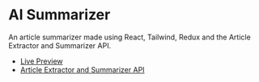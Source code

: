 # AI Summarizer

An article summarizer made using React, Tailwind, Redux and the Article Extractor and Summarizer API.
- [Live Preview](https://summarize-js.netlify.app/)
- [Article Extractor and Summarizer API](https://rapidapi.com/restyler/api/article-extractor-and-summarizer)
